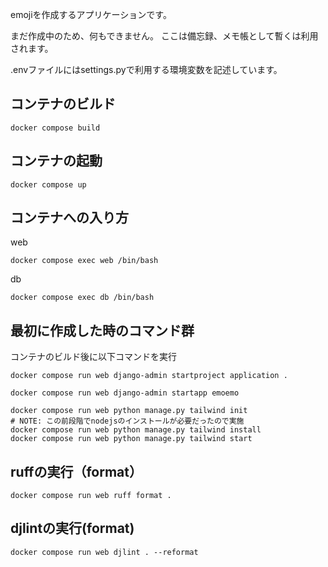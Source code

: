 emojiを作成するアプリケーションです。

まだ作成中のため、何もできません。
ここは備忘録、メモ帳として暫くは利用されます。

.envファイルにはsettings.pyで利用する環境変数を記述しています。


## コンテナのビルド

```shell
docker compose build
```

## コンテナの起動

```shell
docker compose up
```

## コンテナへの入り方

web
```shell
docker compose exec web /bin/bash
```

db
```shell
docker compose exec db /bin/bash
```

## 最初に作成した時のコマンド群

コンテナのビルド後に以下コマンドを実行

```shell
docker compose run web django-admin startproject application .
```

```shell
docker compose run web django-admin startapp emoemo
```

```shell
docker compose run web python manage.py tailwind init
# NOTE: この前段階でnodejsのインストールが必要だったので実施
docker compose run web python manage.py tailwind install
docker compose run web python manage.py tailwind start
```

## ruffの実行（format）

```shell
docker compose run web ruff format .
```


## djlintの実行(format)

```shell
docker compose run web djlint . --reformat
```